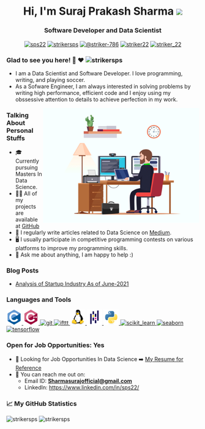 <h1 align="center">Hi, I'm Suraj Prakash Sharma  <img src="https://media.giphy.com/media/hvRJCLFzcasrR4ia7z/giphy.gif" width="30px"> </h1>
<h3 align="center"> Software Developer and Data Scientist</h3>

<p align="center">
<a href="https://linkedin.com/in/sps22" target="blank"><img align="center" src="https://raw.githubusercontent.com/rahuldkjain/github-profile-readme-generator/master/src/images/icons/Social/linked-in-alt.svg" alt="sps22" height="30" width="40" /></a>
<a href="https://stackoverflow.com/users/12210908/strikersps" target="blank"><img align="center" src="https://raw.githubusercontent.com/rahuldkjain/github-profile-readme-generator/master/src/images/icons/Social/stack-overflow.svg" alt="strikersps" height="30" width="40" /></a>
<a href="https://medium.com/@striker-786" target="blank"><img align="center" src="https://raw.githubusercontent.com/rahuldkjain/github-profile-readme-generator/master/src/images/icons/Social/medium.svg" alt="@striker-786" height="30" width="40" /></a>
<a href="https://www.codechef.com/users/striker22" target="blank"><img align="center" src="https://cdn.jsdelivr.net/npm/simple-icons@3.1.0/icons/codechef.svg" alt="striker22" height="30" width="40" /></a>
<a href="https://www.hackerrank.com/striker_22" target="blank"><img align="center" src="https://raw.githubusercontent.com/rahuldkjain/github-profile-readme-generator/master/src/images/icons/Social/hackerrank.svg" alt="striker_22" height="30" width="40" /></a>
</p>

### Glad to see you here! 🎉 ♥️ <img src="https://komarev.com/ghpvc/?username=strikersps&label=PROFILE+VIEWS&color=0e75b6&style=flat-square" alt="strikersps" /></p>
* I am a Data Scientist and Software Developer. I love programming, writing, and playing soccer.
* As a Sofware Engineer, I am always interested in solving problems by writing high performance, efficient code and I enjoy using my obssessive attention to details to achieve perfection in my work.  

<img align="right" alt="GIF" src="https://github.com/strikersps/strikersps/blob/main/coding-2.gif?raw=true" width="408" height="300"/>  

### Talking About Personal Stuffs

- 🎓 Currently pursuing Masters In Data Science.
- 👨‍💻 All of my projects are available at [GitHub](https://github.com/strikersps)
- 📝 I regularly write articles related to Data Science on [Medium](https://medium.com/@striker-786).
- 🖥️ I usually participate in competitive programming contests on various platforms to improve my programming skills.
- 💬 Ask me about anything, I am happy to help :)

### Blog Posts
<!-- BLOG-POST-LIST:START -->
- [Analysis of Startup Industry As of June-2021](https://medium.com/analytics-vidhya/analysis-of-startup-industry-as-of-june-2021-683e1b213a5c?source=rss-13a552a393bf------2)
<!-- BLOG-POST-LIST:END -->

<h3 align="left">Languages and Tools</h3>
<p align="left"> <a href="https://www.cprogramming.com/" target="_blank" rel="noreferrer"> <img src="https://raw.githubusercontent.com/devicons/devicon/master/icons/c/c-original.svg" alt="c" width="40" height="40"/> </a> <a href="https://www.w3schools.com/cpp/" target="_blank" rel="noreferrer"> <img src="https://raw.githubusercontent.com/devicons/devicon/master/icons/cplusplus/cplusplus-original.svg" alt="cplusplus" width="40" height="40"/> </a> <a href="https://git-scm.com/" target="_blank" rel="noreferrer"> <img src="https://www.vectorlogo.zone/logos/git-scm/git-scm-icon.svg" alt="git" width="40" height="40"/> </a> <a href="https://ifttt.com/" target="_blank" rel="noreferrer"> <img src="https://www.vectorlogo.zone/logos/ifttt/ifttt-ar21.svg" alt="ifttt" width="40" height="40"/> </a> <a href="https://www.linux.org/" target="_blank" rel="noreferrer"> <img src="https://raw.githubusercontent.com/devicons/devicon/master/icons/linux/linux-original.svg" alt="linux" width="40" height="40"/> </a> <a href="https://pandas.pydata.org/" target="_blank" rel="noreferrer"> <img src="https://raw.githubusercontent.com/devicons/devicon/2ae2a900d2f041da66e950e4d48052658d850630/icons/pandas/pandas-original.svg" alt="pandas" width="40" height="40"/> </a> <a href="https://www.python.org" target="_blank" rel="noreferrer"> <img src="https://raw.githubusercontent.com/devicons/devicon/master/icons/python/python-original.svg" alt="python" width="40" height="40"/> </a> <a href="https://scikit-learn.org/" target="_blank" rel="noreferrer"> <img src="https://upload.wikimedia.org/wikipedia/commons/0/05/Scikit_learn_logo_small.svg" alt="scikit_learn" width="40" height="40"/> </a> <a href="https://seaborn.pydata.org/" target="_blank" rel="noreferrer"> <img src="https://seaborn.pydata.org/_images/logo-mark-lightbg.svg" alt="seaborn" width="40" height="40"/> </a> <a href="https://www.tensorflow.org" target="_blank" rel="noreferrer"> <img src="https://www.vectorlogo.zone/logos/tensorflow/tensorflow-icon.svg" alt="tensorflow" width="40" height="40"/> </a> </p>

### Open for Job Opportunities: Yes
- 📄 Looking for Job Opportunities In Data Science :arrow_right: [My Resume for Reference](https://drive.google.com/file/d/1XY19F7bFVkRIK2A7Xdjufze_AwEWwCRk/view?usp=sharing&usp=embed_facebook)
- 📧 You can reach me out on: 
  - Email ID: **[Sharmasurajofficial@gmail.com](mailto:Sharmasurajofficial@gmail.com)**
  - LinkedIn: https://www.linkedin.com/in/sps22/

### 📈 My GitHub Statistics
<p>
  <img height = "160em" src="https://github-readme-stats.vercel.app/api?username=strikersps&show_icons=true&hide_border=true&count_private=true&locale=en" alt="strikersps"/>
  <img height = "160em" src="https://github-readme-stats.vercel.app/api/top-langs?username=strikersps&show_icons=true&hide_border=true&locale=en&layout=compact" alt="strikersps"/>
</p>
